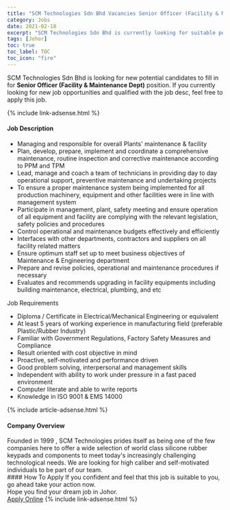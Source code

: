 ```yaml
---
title: "SCM Technologies Sdn Bhd Vacancies Senior Officer (Facility & Maintenance Dept)" 
category: Jobs 
date: 2021-02-18 
excerpt: "SCM Technologies Sdn Bhd is currently looking for suitable person to fill in the Senior Officer (Facility & Maintenance Dept) which based in Johor" 
tags: [Johor] 
toc: true 
toc_label: TOC 
toc_icon: "fire" 
--- 
```


<p>SCM Technologies Sdn Bhd is looking for new potential candidates to fill in for <b>Senior Officer (Facility & Maintenance Dept)</b> position. If you currently looking for new job opportunities and qualified with the job desc, feel free to apply this job.
</p>{% include link-adsense.html %} 
<div><div><h4>Job Description</h4></div><div><div><span><div><ul><li>Managing and responsible for overall Plants' maintenance &amp; facility</li><li>Plan, develop, prepare, implement and coordinate a comprehensive maintenance, routine inspection and corrective maintenance according to PPM and TPM</li><li>Lead, manage and coach a team of technicians in providing day to day operational support, preventive maintenance and undertaking projects</li><li>To ensure a proper maintenance system being implemented for all production machinery, equipment and other facilities were in line with management system</li><li>Participate in management, plant, safety meeting and ensure operation of all equipment and facility are complying with the relevant legislation, safety policies and procedures</li><li>Control operational and maintenance budgets effectively and efficiently</li><li>Interfaces with other departments, contractors and suppliers on all facility related matters</li><li>Ensure optimum staff set up to meet business objectives of Maintenance &amp; Engineering department</li><li>Prepare and revise policies, operational and maintenance procedures if necessary</li><li>Evaluates and recommends upgrading in facility equipments including building maintenance, electrical, plumbing, and etc</li></ul><div>Job Requirements</div><ul><li>Diploma / Certificate in Electrical/Mechanical Engineering or equivalent</li><li>At least 5 years of working experience in manufacturing field (preferable Plastic/Rubber Industry)</li><li>Familiar with Government Regulations, Factory Safety Measures and Compliance</li><li>Result oriented with cost objective in mind</li><li>Proactive, self-motivated and performance driven</li><li>Good problem solving, interpersonal and management skills</li><li>Independent with ability to work under pressure in a fast paced environment</li><li>Computer literate and able to write reports</li><li>Knowledge in ISO 9001 &amp; EMS 14000</li></ul></div></span></div></div></div> 
{% include article-adsense.html %} 
<div><div><h4>Company Overview</h4></div><div><div><span><div><div>Founded in 1999 , SCM Technologies prides itself as being one of the few companies here to offer a wide selection of world class silicone rubber keypads and components to meet today's increasingly challenging technological needs. We are looking for high caliber and self-motivated individuals to be part of our team.</div></div></span></div></div></div> 
#### How To Apply 
If you confident and feel that this job is suitable to you, go ahead take your action now. <br/> 
Hope you find your dream job in Johor. <br/> 
<a href="https://www.jobstreet.com.my/en/job/senior-officer-facility-maintenance-dept-4484529?jobId=jobstreet-my-job-4484529&" class="btn btn--info" target="_blank" rel="nofollow noopenner">Apply Online</a> 
{% include link-adsense.html %} 